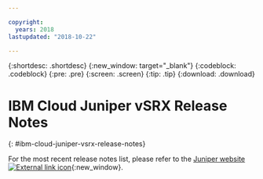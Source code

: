 ```yaml
---

copyright:
  years: 2018
lastupdated: "2018-10-22"

---
```


{:shortdesc: .shortdesc}
{:new_window: target="_blank"}
{:codeblock: .codeblock}
{:pre: .pre}
{:screen: .screen}
{:tip: .tip}
{:download: .download}

# IBM Cloud Juniper vSRX Release Notes 
{: #ibm-cloud-juniper-vsrx-release-notes}

For the most recent release notes list, please refer to the [Juniper website ![External link icon](../../icons/launch-glyph.svg "External link icon")](https://www.juniper.net/documentation/product/en_US/vsrx){:new_window}.